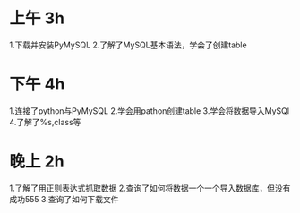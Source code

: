 # 上午 3h #
1.下载并安装PyMySQL
2.了解了MySQL基本语法，学会了创建table

# 下午 4h #
1.连接了python与PyMySQL
2.学会用pathon创建table
3.学会将数据导入MySQl
4.了解了%s,class等

# 晚上 2h #
1.了解了用正则表达式抓取数据
2.查询了如何将数据一个一个导入数据库，但没有成功555
3.查询了如何下载文件
